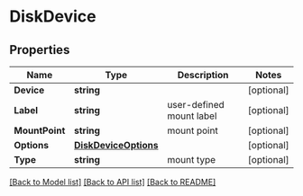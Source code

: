 # DiskDevice

## Properties

Name | Type | Description | Notes
------------ | ------------- | ------------- | -------------
**Device** | **string** |  | [optional] 
**Label** | **string** | user-defined mount label | [optional] 
**MountPoint** | **string** | mount point | [optional] 
**Options** | [**DiskDeviceOptions**](DiskDevice_options.md) |  | [optional] 
**Type** | **string** | mount type | [optional] 

[[Back to Model list]](../README.md#documentation-for-models) [[Back to API list]](../README.md#documentation-for-api-endpoints) [[Back to README]](../README.md)


